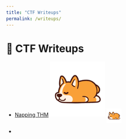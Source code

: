 ```yaml
---
title: "CTF Writeups"
permalink: /writeups/
---
```


# 🧩 CTF Writeups
- [Napping THM](./thm_napping.md) ![Napping THM Preview](./images/napping_main.png) <img src="./images/napping_main.png" width="40" style="vertical-align: middle"> 



- 
